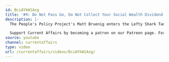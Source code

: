 ```yaml
---
id: BciAYkW1Axg
title: '#9: Do Not Pass Go, Do Not Collect Your Social Wealth Dividend'
description: |-
  The People's Policy Project's Matt Bruenig enters the Lefty Shark Tank to pitch a social wealth fund and modern day trustbusters Lina Khan and Sandeep Vaheesan stop by to explain antitrust. (Plus, in between, the debut of the official Current Affairs Ben Shapiro diss track).

  Support Current Affairs by becoming a patron on our Patreon page. For the written form of Current Affairs — and to subscribe to the beautiful print magazine — visit: CurrentAffairs.org. To join the conversation, leave us a voicemail at 504-867-8851.
source: youtube
channel: currentaffairs
type: video
url: /currentaffairs/videos/BciAYkW1Axg/
---
```

